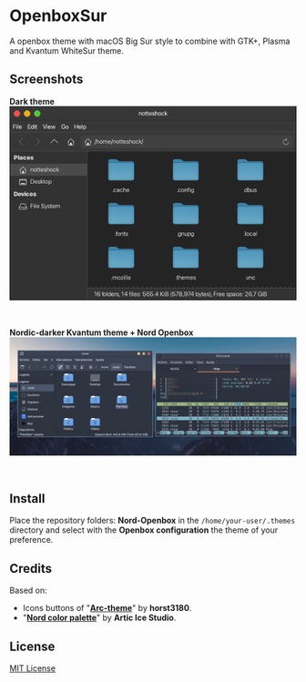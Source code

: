 # OpenboxSur

A openbox theme with macOS Big Sur style to combine with GTK+, Plasma and Kvantum WhiteSur theme.

## Screenshots

**Dark theme**<br>
![Thunar File Manager with OpenboxSur theme (dark variant) ](./screenshots/OpenboxSur-dark.png)

<br>

**Nordic-darker Kvantum theme + Nord Openbox**
![Nordic Kvantum theme and Nord Openbox](./screenshots/Openbox_kvantum.png)

<br>


## Install
Place the repository folders: **Nord-Openbox** in the <code>/home/your-user/.themes</code> directory and select with the **Openbox configuration** the theme of your preference.

## Credits

Based on: 

- Icons buttons of "[**Arc-theme**](https://github.com/horst3180/arc-theme)" by **horst3180**.
- "[**Nord color palette**](https://github.com/arcticicestudio/nord)" by **Artic Ice Studio**.


## License

[MIT License ](./LICENSE)

